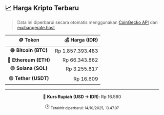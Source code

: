 

<!-- HARGA_KRIPTO -->
## 📈 Harga Kripto Terbaru

> Data ini diperbarui secara otomatis menggunakan [CoinGecko API](https://www.coingecko.com/) dan [exchangerate.host](https://exchangerate.host/)

<div align="center">

| 🪙 Token | 💰 Harga (IDR) |
|:------:|---------------:|
| 🟠 **Bitcoin (BTC)**   | Rp 1.857.393.483 |
| 🔵 **Ethereum (ETH)**  | Rp 66.343.862 |
| 🟣 **Solana (SOL)**    | Rp 3.255.817 |
| 🟢 **Tether (USDT)**   | Rp 16.609 |

---

💱 **Kurs Rupiah (USD → IDR)**: Rp 16.590

🕒 <sub>Terakhir diperbarui: 14/10/2025, 13.47.07</sub>

</div>
<!-- /HARGA_KRIPTO -->